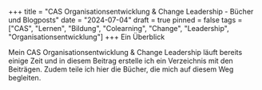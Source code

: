 +++
title = "CAS Organisationsentwicklung & Change Leadership - Bücher und Blogposts"
date = "2024-07-04"
draft = true
pinned = false
tags = ["CAS", "Lernen", "Bildung", "Colearning", "Change", "Leadership", "Organisationsentwicklung"]
+++
Ein Überblick

Mein CAS Organisationsentwicklung & Change Leadership läuft bereits einige Zeit und in diesem Beitrag erstelle ich ein Verzeichnis mit den Beiträgen. Zudem teile ich hier die Bücher, die mich auf diesem Weg begleiten.